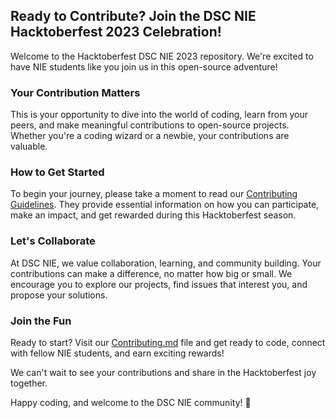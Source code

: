 
## Ready to Contribute? Join the DSC NIE Hacktoberfest 2023 Celebration!

Welcome to the Hacktoberfest DSC NIE 2023 repository. We're excited to have NIE students like you join us in this open-source adventure!

### Your Contribution Matters

This is your opportunity to dive into the world of coding, learn from your peers, and make meaningful contributions to open-source projects. Whether you're a coding wizard or a newbie, your contributions are valuable.

### How to Get Started
To begin your journey, please take a moment to read our [Contributing Guidelines](Contributing.md). They provide essential information on how you can participate, make an impact, and get rewarded during this Hacktoberfest season.

### Let's Collaborate

At DSC NIE, we value collaboration, learning, and community building. Your contributions can make a difference, no matter how big or small. We encourage you to explore our projects, find issues that interest you, and propose your solutions.

### Join the Fun

Ready to start? Visit our [Contributing.md](Contributing.md) file and get ready to code, connect with fellow NIE students, and earn exciting rewards!

We can't wait to see your contributions and share in the Hacktoberfest joy together.

Happy coding, and welcome to the DSC NIE community! 🚀

